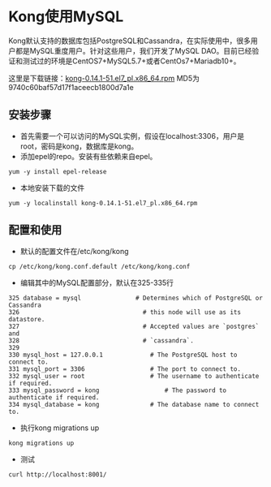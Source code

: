 # Kong使用MySQL

Kong默认支持的数据库包括PostgreSQL和Cassandra，在实际使用中，很多用户都是MySQL重度用户。针对这些用户，我们开发了MySQL DAO。目前已经验证和测试过的环境是CentOS7+MySQL5.7+或者CentOs7+Mariadb10+。

这里是下载链接：[kong-0.14.1-51.el7_pl.x86_64.rpm](https://www.polaristech.io/assets/kong-0.14.1-51.el7_pl.x86_64.rpm) MD5为9740c60baf57d17f1aceecb1800d7a1e

## 安装步骤

- 首先需要一个可以访问的MySQL实例，假设在localhost:3306，用户是root，密码是kong，数据库是kong。
- 添加epel的repo。安装有些依赖来自epel。
~~~
yum -y install epel-release
~~~
- 本地安装下载的文件
~~~
yum -y localinstall kong-0.14.1-51.el7_pl.x86_64.rpm
~~~

## 配置和使用

- 默认的配置文件在/etc/kong/kong
~~~
cp /etc/kong/kong.conf.default /etc/kong/kong.conf
~~~

- 编辑其中的MySQL配置部分，默认在325-335行
~~~
325 database = mysql               # Determines which of PostgreSQL or Cassandra
326                                  # this node will use as its datastore.
327                                  # Accepted values are `postgres` and
328                                  # `cassandra`.
329 
330 mysql_host = 127.0.0.1             # The PostgreSQL host to connect to.
331 mysql_port = 3306                  # The port to connect to.
332 mysql_user = root                  # The username to authenticate if required.
333 mysql_password = kong                  # The password to authenticate if required.
334 mysql_database = kong              # The database name to connect to.
~~~

- 执行kong migrations up
~~~
kong migrations up
~~~

- 测试
~~~
curl http://localhost:8001/
~~~
